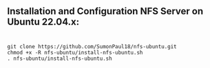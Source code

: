 #
## Installation and Configuration NFS Server on Ubuntu 22.04.x: 
#
#### 
    git clone https://github.com/SumonPaul18/nfs-ubuntu.git
    chmod +x -R nfs-ubuntu/install-nfs-ubuntu.sh
    . nfs-ubuntu/install-nfs-ubuntu.sh
#### 
